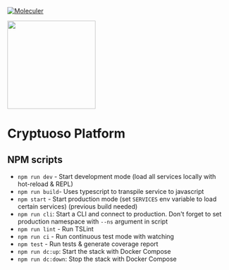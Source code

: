 [![Moleculer](https://badgen.net/badge/Powered%20by/Moleculer/0e83cd)](https://moleculer.services)


<a href="https://cryptuoso.com">
 <img width="200" height="200" src="https://cryptuoso.com/static/image/logo_footer.svg">
</a>
  
# Cryptuoso Platform

## NPM scripts

- `npm run dev` - Start development mode (load all services locally with hot-reload & REPL)
- `npm run build`- Uses typescript to transpile service to javascript
- `npm start` - Start production mode (set `SERVICES` env variable to load certain services) (previous build needed)
- `npm run cli`: Start a CLI and connect to production. Don't forget to set production namespace with `--ns` argument in script
- `npm run lint` - Run TSLint
- `npm run ci` - Run continuous test mode with watching
- `npm test` - Run tests & generate coverage report
- `npm run dc:up`: Start the stack with Docker Compose
- `npm run dc:down`: Stop the stack with Docker Compose
